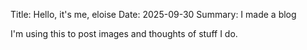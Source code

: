 Title: Hello, it's me, eloise
Date: 2025-09-30
Summary: I made a blog

I'm using this to post images and thoughts of stuff I do.
